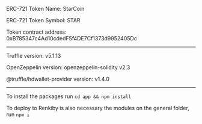 ERC-721 Token Name: StarCoin

ERC-721 Token Symbol: STAR

Token contract address: 0xB785347c4Ad10cdedF5f4DE7Cf1373d9952405Dc
_______

Truffle version: v5.1.13

OpenZeppelin version: openzeppelin-solidity v2.3

@truffle/hdwallet-provider version: v1.4.0

______
To install the packages run `cd app && npm install`

To deploy to Renkiby is also necessary the modules on the general folder, run `npm i`
